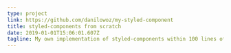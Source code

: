 ```yaml
---
type: project
link: https://github.com/danilowoz/my-styled-component
title: styled-components from scratch
date: 2019-01-01T15:06:01.607Z
tagline: My own implementation of styled-components within 100 lines of code.
---
```

